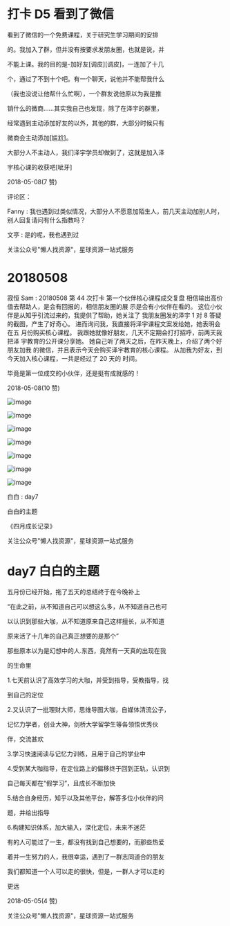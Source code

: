 # 打卡 D5 看到了微信

看到了微信的一个免费课程，关于研究生学习期间的安排

的。我加入了群，但并没有按要求发朋友圈，也就是说，并

不能上课。我的目的是-加好友[调皮][调皮]，一连加了十几

个，通过了不到十个吧。有一个聊天，说他并不能帮我什么

（我也没说让他帮什么忙啊），一个群友说他原以为我是推

销什么的微商……其实我自己也发现，除了在泽宇的群里，

经常遇到主动添加好友的以外，其他的群，大部分时候只有

微商会主动添加[尴尬]。

大部分人不主动人，我们泽宇学员却做到了，这就是加入泽

宇核心课的收获吧[呲牙]

2018-05-08(7 赞)

评论区：

Fanny : 我也遇到过类似情况，大部分人不愿意加陌生人，前几天主动加别人时，别人回复请问有什么指教吗？

文亭 : 是的呢，我也遇到过

关注公众号"懒人找资源"，星球资源一站式服务

# 20180508

寂恒 Sam : 20180508 第 44 次打卡 第一个伙伴核心课程成交复盘 相信输出高价值去帮助人，是会有回报的，相信朋友圈的展 示是会有小伙伴在看的。 这位小伙伴是从知乎引流过来的，我提供了帮助，她关注了 我朋友圈发的泽宇 1 对 8 答疑的截图，产生了好奇心。 进而询问我，我直接将泽宇课程文案发给她，她表明会在五 月份购买核心课程。 我跟她就像好朋友，几天不定期会打打招呼，前两天我把泽 宇教育的公开课分享她。 她自己听了两天之后，在昨天晚上，介绍了两个好朋友加我 的微信，并且表示今天会购买泽宇教育的核心课程。 从加我为好友，到今天加入核心课程，一共是经过了 20 天的 时间。

毕竟是第一位成交的小伙伴，还是挺有成就感的！

2018-05-08(10 赞)

![image](img/Image_848.png)

![image](img/Image_849.png)

![image](img/Image_850.png)

![image](img/Image_851.png)

![image](img/Image_852.png)

![image](img/Image_853.png)

![image](img/Image_854.png)

白白 : day7

白白的主题

《四月成长记录》

关注公众号"懒人找资源"，星球资源一站式服务

# day7 白白的主题

五月份已经开始，拖了五天的总结终于在今晚补上

“在此之前，从不知道自己可以想这么多，从不知道自己也可

以认识到那些大咖，从不知道原来自己这样擅长，从不知道

原来活了十几年的自己真正想要的是那个”

那些原本以为是幻想中的人.东西，竟然有一天真的出现在我

的生命里

1.七天前认识了高效学习的大咖，并受到指导，受教指导，找

到自己的定位

2.又认识了一批理财大师，思维导图大咖，自媒体清流公子，

记忆力学者，创业大神，剑桥大学留学生等各领悟优秀伙

伴，交流甚欢

3.学习快速阅读与记忆力训练，且用于自己的学业中

4.受到某大咖指导，在定位路上的偏移终于回到正轨，认识到

自己每天都在“假学习”，且成长不断加快

5.结合自身经历，知乎以及其他平台，解答多位小伙伴的问

题，并给出指导

6.构建知识体系，加大输入，深化定位，未来不迷茫

有的人可能过了一生，都没有找到自己想要的，而那些热爱

着并一生努力的人，我很幸运，遇到了一群志同道合的朋友

我们都知道一个人可以走的很快，但是，一群人才可以走的

更远

2018-05-05(4 赞)

关注公众号"懒人找资源"，星球资源一站式服务
